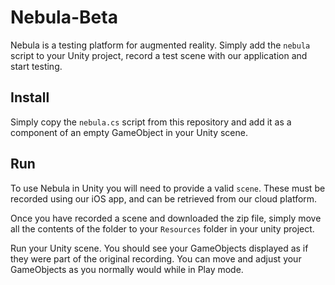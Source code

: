 # Nebula-Beta

Nebula is a testing platform for augmented reality. Simply add the `nebula` script to your Unity project, record a test scene with our application and start testing.

## Install

Simply copy the `nebula.cs` script from this repository and add it as a component of an empty GameObject in your Unity scene.


## Run

To use Nebula in Unity you will need to provide a valid `scene`. These must be recorded using our iOS app,
and can be retrieved from our cloud platform.

Once you have recorded a scene and downloaded the zip file, simply move all the contents of the folder to your `Resources` folder in your unity project.

Run your Unity scene. You should see your GameObjects displayed as if they were part of the original recording. You can move and adjust your GameObjects as you normally would while in Play mode.































<!-- # end -->
